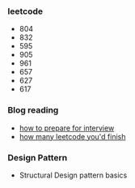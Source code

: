 ### leetcode 
 - 804
 - 832
 - 595
 - 905
 - 961
 - 657
 - 627
 - 617


### Blog reading
 - [how to prepare for interview](https://medium.com/@alimirio/how-to-solve-problems-on-leetcode-to-prepare-for-technical-interviews-e74781b865d2)
 - [how many leetcode you'd finish](https://www.quora.com/How-many-leetcode-or-similar-coding-challenges-did-you-finish-before-getting-hired)


### Design Pattern
 - Structural Design pattern basics



